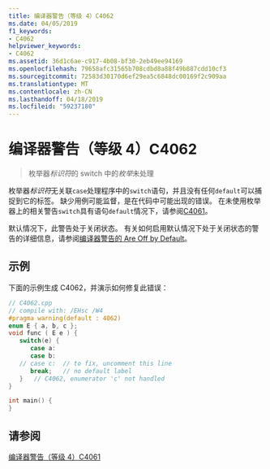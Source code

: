 ```yaml
---
title: 编译器警告（等级 4）C4062
ms.date: 04/05/2019
f1_keywords:
- C4062
helpviewer_keywords:
- C4062
ms.assetid: 36d1c6ae-c917-4b08-bf30-2eb49ee94169
ms.openlocfilehash: 79658afc31565b708cdbd8a88f49b887cdd10cf3
ms.sourcegitcommit: 72583d30170d6ef29ea5c6848dc00169f2c909aa
ms.translationtype: MT
ms.contentlocale: zh-CN
ms.lasthandoff: 04/18/2019
ms.locfileid: "59237180"
---
```

# <a name="compiler-warning-level-4-c4062"></a>编译器警告（等级 4）C4062

> 枚举器*标识符*的 switch 中的*枚举*未处理

枚举器*标识符*无关联`case`处理程序中的`switch`语句，并且没有任何`default`可以捕捉到它的标签。 缺少用例可能监督，是在代码中可能出现的错误。 在未使用枚举器上的相关警告`switch`具有语句`default`情况下，请参阅[C4061](compiler-warning-level-4-c4061.md)。

默认情况下，此警告处于关闭状态。 有关如何启用默认情况下处于关闭状态的警告的详细信息，请参阅[编译器警告的 Are Off by Default](../../preprocessor/compiler-warnings-that-are-off-by-default.md)。

## <a name="example"></a>示例

下面的示例生成 C4062，并演示如何修复此错误：

```cpp
// C4062.cpp
// compile with: /EHsc /W4
#pragma warning(default : 4062)
enum E { a, b, c };
void func ( E e ) {
   switch(e) {
      case a:
      case b:
   // case c:  // to fix, uncomment this line
      break;   // no default label
   }   // C4062, enumerator 'c' not handled
}

int main() {
}
```

## <a name="see-also"></a>请参阅

[编译器警告（等级 4）C4061](compiler-warning-level-4-c4061.md)

